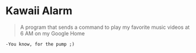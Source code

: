 # Kawaii Alarm
> A program that sends a command to play my favorite music videos at 6 AM on my Google Home  

  
    -You know, for the pump ;)
